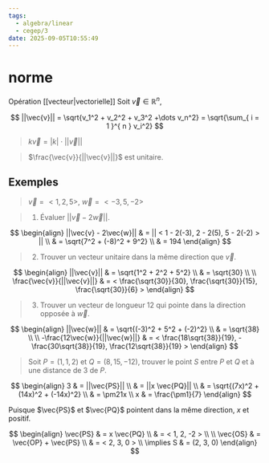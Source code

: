 ```yaml
---
tags:
  - algebra/linear
  - cegep/3
date: 2025-09-05T10:55:49
---
```


# norme

Opération [[vecteur|vectorielle]]
Soit $\vec{v} \in \mathbb{R}^n$,

$$
||\vec{v}|| = \sqrt{v_1^2 + v_2^2 + v_3^2 +\dots v_n^2} = \sqrt{\sum_{ i = 1 }^{ n } v_i^2}
$$

> $k\vec{v} = |k|\cdot||\vec{v}||$

> $\frac{\vec{v}}{||\vec{v}||}$ est unitaire.

## Exemples

> $\vec{v} = < 1, 2, 5 >, \ \vec{w} = < -3, 5, - 2 >$

> 1. Évaluer $||\vec{v} - 2\vec{w}||$.

$$
\begin{align}
||\vec{v} - 2\vec{w}|| & = || < 1 - 2(-3), 2 - 2(5), 5 - 2(-2) > || \\
 & = \sqrt{7^2 + (-8)^2 + 9^2} \\
 & = 194
\end{align}
$$

> 2. Trouver un vecteur unitaire dans la même direction que $\vec{v}$.

$$
\begin{align}
||\vec{v}|| & = \sqrt{1^2 + 2^2 + 5^2} \\
 & = \sqrt{30} \\
 \\
\frac{\vec{v}}{||\vec{v}||} & = < \frac{\sqrt{30}}{30}, \frac{\sqrt{30}}{15}, \frac{\sqrt{30}}{6} >
\end{align}
$$

> 3. Trouver un vecteur de longueur 12 qui pointe dans la direction opposée à $\vec{w}$.

$$
\begin{align}
||\vec{w}|| & = \sqrt{(-3)^2 + 5^2 + (-2)^2} \\
 & = \sqrt{38} \\
 \\
-\frac{12\vec{w}}{||\vec{w}||} & = < \frac{18\sqrt{38}}{19}, - \frac{30\sqrt{38}}{19}, \frac{12\sqrt{38}}{19} >
\end{align}
$$

> Soit $P = (1, 1, 2)$ et $Q = (8, 15, - 12)$, trouver le point $S$ entre $P$ et $Q$ et à une distance de 3 de $P$.

$$
\begin{align}
3 & = ||\vec{PS}|| \\
 & = ||x \vec{PQ}|| \\
 & = \sqrt{(7x)^2 + (14x)^2 + (-14x)^2} \\
 & = \pm21x \\
x & = \frac{\pm1}{7}
\end{align}
$$

Puisque $\vec{PS}$ et $\vec{PQ}$ pointent dans la même direction, $x$ et positif.

$$
\begin{align}
\vec{PS} & = x \vec{PQ} \\
 & = < 1, 2, -2 > \\
 \\
\vec{OS} & = \vec{OP} + \vec{PS} \\
 & = < 2, 3, 0 > \\
\implies S & = (2, 3, 0)
\end{align}
$$